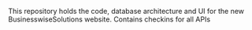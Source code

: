 This repository holds the code, database architecture and UI for the new BusinesswiseSolutions website. Contains checkins for all APIs
